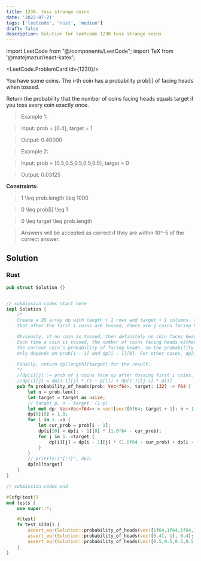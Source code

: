 ```yaml
---
title: 1230. toss strange coins
date: '2022-07-21'
tags: ['leetcode', 'rust', 'medium']
draft: false
description: Solution for leetcode 1230 toss strange coins
---
```

import LeetCode from "@/components/LeetCode";
import TeX from '@matejmazur/react-katex';

<LeetCode.ProblemCard id={1230}/>

You have some coins.  The i-th coin has a probability prob[i] of facing heads when tossed.



Return the probability that the number of coins facing heads equals target if you toss every coin exactly once.



 



 > Example 1:



 > Input: prob <TeX>=</TeX> [0.4], target <TeX>=</TeX> 1

 > Output: 0.40000

 > Example 2:



 > Input: prob <TeX>=</TeX> [0.5,0.5,0.5,0.5,0.5], target <TeX>=</TeX> 0

 > Output: 0.03125

 



**Constraints:**



 > 1 <TeX>\leq</TeX> prob.length <TeX>\leq</TeX> 1000

 > 0 <TeX>\leq</TeX> prob[i] <TeX>\leq</TeX> 1

 > 0 <TeX>\leq</TeX> target <TeX>\leq</TeX> prob.length

 > Answers will be accepted as correct if they are within 10^-5 of the correct answer.


## Solution
### Rust
```rust
pub struct Solution {}


// submission codes start here
impl Solution {
    /*
    Create a 2D array dp with length + 1 rows and target + 1 columns. The element at dp[i][j] stands for the probability 
    that after the first i coins are tossed, there are j coins facing heads.

    Obviously, if no coin is tossed, then definitely no coin faces heads, which has a probability 1, so dp[0][0] = 1. 
    Each time a coin is tossed, the number of coins facing heads either remains the same or increase by 1, depending on 
    the current coin’s probability of facing heads. So the probability can be calculated. For the case j equals 0, dp[i][0] 
    only depends on prob[i - 1] and dp[i - 1][0]. For other cases, dp[i][j] depends on prob[i - 1], dp[i - 1][j - 1] and dp[i - 1][j].

    Finally, return dp[length][target] for the result.
    */
    //dp[i][j] := prob of j coins face up after tossing first i coins.
    //dp[i][j] = dp[i-1][j] * (1 – p[i]) + dp[i-1][j-1] * p[i]
    pub fn probability_of_heads(prob: Vec<f64>, target: i32) -> f64 {
        let n = prob.len();
        let target = target as usize;
        // target p, n - target  (1-p)
        let mut dp: Vec<Vec<f64>> = vec![vec![0f64; target + 1]; n + 1];
        dp[0][0] = 1.0;
        for i in 1..=n {
            let cur_prob = prob[i - 1];
            dp[i][0] = dp[i - 1][0] * (1.0f64 - cur_prob);
            for j in 1..=target {
                dp[i][j] = dp[i - 1][j] * (1.0f64 - cur_prob) + dp[i - 1][j - 1] * cur_prob;
            }
        }
        // println!("{:?}", dp);
        dp[n][target]
    }
}

// submission codes end

#[cfg(test)]
mod tests {
    use super::*;

    #[test]
    fn test_1230() {
        assert_eq!(Solution::probability_of_heads(vec![1f64,1f64,1f64,1f64,1f64,1f64,1f64,1f64,1f64,1f64], 9), 0.0);
        assert_eq!(Solution::probability_of_heads(vec![0.4], 1), 0.4);
        assert_eq!(Solution::probability_of_heads(vec![0.5,0.5,0.5,0.5,0.5], 0), 0.03125);
    }
}

```
